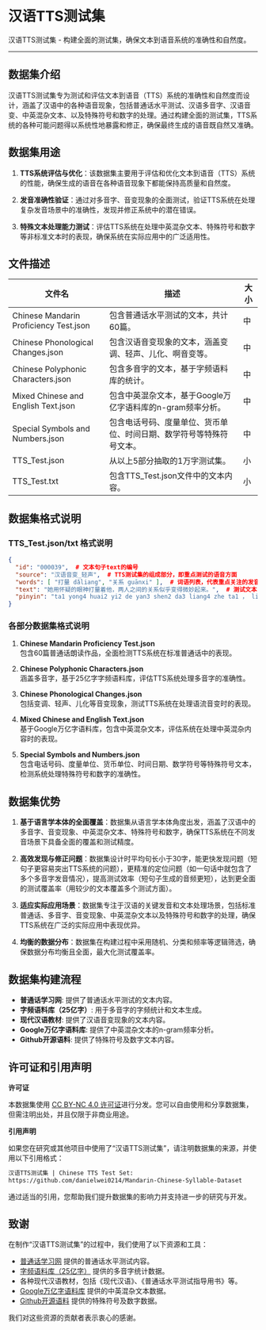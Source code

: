 # 汉语TTS测试集

汉语TTS测试集 - 构建全面的测试集，确保文本到语音系统的准确性和自然度。

---

## 数据集介绍

汉语TTS测试集专为测试和评估文本到语音（TTS）系统的准确性和自然度而设计，涵盖了汉语中的各种语音现象，包括普通话水平测试、汉语多音字、汉语音变、中英混杂文本、以及特殊符号和数字的处理。通过构建全面的测试集，TTS系统的各种可能问题得以系统性地暴露和修正，确保最终生成的语音既自然又准确。

## 数据集用途

1. **TTS系统评估与优化**：该数据集主要用于评估和优化文本到语音（TTS）系统的性能，确保生成的语音在各种语音现象下都能保持高质量和自然度。

2. **发音准确性验证**：通过对多音字、音变现象的全面测试，验证TTS系统在处理复杂发音场景中的准确性，发现并修正系统中的潜在错误。

3. **特殊文本处理能力测试**：评估TTS系统在处理中英混杂文本、特殊符号和数字等非标准文本时的表现，确保系统在实际应用中的广泛适用性。

## 文件描述

| 文件名 | 描述 | 大小 |
| ------ | ---- | ---- |
| Chinese Mandarin Proficiency Test.json | 包含普通话水平测试的文本，共计60篇。 | 中 |
| Chinese Phonological Changes.json | 包含汉语音变现象的文本，涵盖变调、轻声、儿化、啊音变等。 | 中 |
| Chinese Polyphonic Characters.json | 包含多音字的文本，基于字频语料库的统计。 | 中 |
| Mixed Chinese and English Text.json | 包含中英混杂文本，基于Google万亿字语料库的n-gram频率分析。 | 中 |
| Special Symbols and Numbers.json | 包含电话号码、度量单位、货币单位、时间日期、数学符号等特殊符号文本。 | 中 |
| TTS_Test.json | 从以上5部分抽取的1万字测试集。 | 小 |
| TTS_Test.txt | 包含TTS_Test.json文件中的文本内容。 | 小 |

## 数据集格式说明

### TTS_Test.json/txt 格式说明

```json
{
  "id": "000039",  # 文本句子text的编号
  "source": "汉语音变_轻声",  # TTS测试集的组成部分，即重点测试的语音方面
  "words": [ "打量 dǎliang", "关系 guānxi" ],  # 词语列表，代表重点关注的发音
  "text": "她用怀疑的眼神打量着他，两人之间的关系似乎变得微妙起来。",  # 测试文本
  "pinyin": "ta1 yong4 huai2 yi2 de yan3 shen2 da3 liang4 zhe ta1 ， liang3 ren2 zhi1 jian1 de guan1 xi4 si4 hu1 bian4 de2 wei1 miao4 qi3 lai2 。"  # 文本对应的拼音，含声调
}
```

### 各部分数据集格式说明

1. **Chinese Mandarin Proficiency Test.json**  
   包含60篇普通话朗读作品，全面检测TTS系统在标准普通话中的表现。

2. **Chinese Polyphonic Characters.json**  
   涵盖多音字，基于25亿字字频语料库，评估TTS系统处理多音字的准确性。

3. **Chinese Phonological Changes.json**  
   包括变调、轻声、儿化等音变现象，测试TTS系统在处理语流音变时的表现。

4. **Mixed Chinese and English Text.json**  
   基于Google万亿字语料库，包含中英混杂文本，评估系统在处理中英混杂内容时的表现。

5. **Special Symbols and Numbers.json**  
   包含电话号码、度量单位、货币单位、时间日期、数学符号等特殊符号文本，检测系统处理特殊符号和数字的准确性。

## 数据集优势

1. **基于语言学本体的全面覆盖**：数据集从语言学本体角度出发，涵盖了汉语中的多音字、音变现象、中英混杂文本、特殊符号和数字，确保TTS系统在不同发音场景下具备全面的覆盖和测试精度。

2. **高效发现与修正问题**：数据集设计时平均句长小于30字，能更快发现问题（短句子更容易突出TTS系统的问题），更精准的定位问题（如一句话中就包含了多个多音字发音情况），提高测试效率（短句子生成的音频更短），达到更全面的测试覆盖率（用较少的文本覆盖多个测试方面）。

3. **适应实际应用场景**：数据集专注于汉语的关键发音和文本处理场景，包括标准普通话、多音字、音变现象、中英混杂文本以及特殊符号和数字的处理，确保TTS系统在广泛的实际应用中表现优异。

4. **均衡的数据分布**：数据集在构建过程中采用随机、分类和频率等逻辑筛选，确保数据分布均衡且全面，最大化测试覆盖率。

## 数据集构建流程


- **普通话学习网**: 提供了普通话水平测试的文本内容。
- **字频语料库（25亿字）**: 用于多音字的字频统计和文本生成。
- **现代汉语教材**: 提供了汉语音变现象的文本内容。
- **Google万亿字语料库**: 提供了中英混杂文本的n-gram频率分析。
- **Github开源语料**: 提供了特殊符号及数字文本内容。

## 许可证和引用声明

**许可证**

本数据集使用 [CC BY-NC 4.0 许可证](https://creativecommons.org/licenses/by-nc/4.0/)进行分发。您可以自由使用和分享数据集，但需注明出处，并且仅限于非商业用途。

**引用声明**

如果您在研究或其他项目中使用了“汉语TTS测试集”，请注明数据集的来源，并使用以下引用格式：

```markdown
汉语TTS测试集 | Chinese TTS Test Set:  
https://github.com/danielwei0214/Mandarin-Chinese-Syllable-Dataset
```
通过适当的引用，您帮助我们提升数据集的影响力并支持进一步的研究与开发。

## 致谢

在制作“汉语TTS测试集”的过程中，我们使用了以下资源和工具：

- [普通话学习网](http://www.pthxx.com/b_audio/01_langdu_1/index_2.html) 提供的普通话水平测试内容。
- [字频语料库（25亿字）](https://faculty.blcu.edu.cn/xinghb/zh_CN/article/167473/content/1437.htm) 提供的多音字统计数据。
- 各种现代汉语教材，包括《现代汉语》、《普通话水平测试指导用书》等。
- [Google万亿字语料库](https://github.com/first20hours/google-10000-english) 提供的中英混杂文本数据。
- [Github开源语料](https://github.com/wenet-e2e/WeTextProcessing) 提供的特殊符号及数字数据。

我们对这些资源的贡献者表示衷心的感谢。
